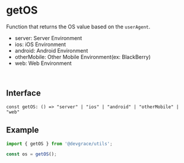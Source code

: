 # getOS

Function that returns the OS value based on the `userAgent`.

- server: Server Environment
- ios: iOS Environment
- android: Android Environment
- otherMobile: Other Mobile Environment(ex: BlackBerry)
- web: Web Environment

<br />

## Interface
```tsx
const getOS: () => "server" | "ios" | "android" | "otherMobile" | "web"
```

## Example
```ts
import { getOS } from '@devgrace/utils';

const os = getOS();
```